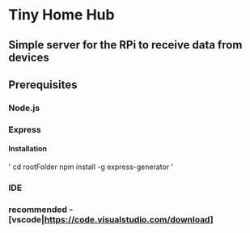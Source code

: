 # Tiny Home Hub

## Simple server for the RPi to receive data from devices

## Prerequisites

### Node.js

### Express

#### Installation

'
cd rootFolder
npm install -g express-generator
'

### IDE

### recommended - [vscode|<https://code.visualstudio.com/download>]

